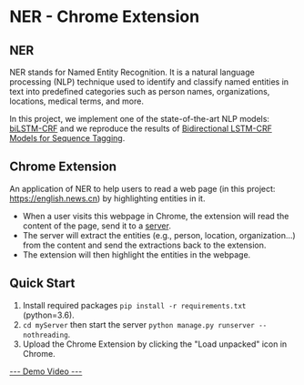 # NER - Chrome Extension

## NER
NER stands for Named Entity Recognition. It is a natural language processing (NLP) technique used to identify and classify named entities in text into predefined categories such as person names, organizations, locations, medical terms, and more.

In this project, we implement one of the state-of-the-art NLP models: [biLSTM-CRF](./Model/biLSTM-CRF.ipynb) and we reproduce the results of [Bidirectional LSTM-CRF Models for Sequence Tagging](https://arxiv.org/pdf/1508.01991.pdf).

## Chrome Extension
An application of NER to help users to read a web page (in this project: https://english.news.cn) by highlighting entities in it.

- When a user visits this webpage in Chrome, the extension will read the content of the page, send it to a [server](./myServer/).
- The server will extract the entities (e.g., person, location, organization...) from the content and send the extractions back to the extension.
- The extension will then highlight the entities in the webpage.

## Quick Start
1. Install required packages `pip install -r requirements.txt` (python=3.6).
2. `cd myServer` then start the server `python manage.py runserver --nothreading`.
3. Upload the Chrome Extension by clicking the "Load unpacked" icon in Chrome.

[--- Demo Video ---](https://drive.google.com/file/d/1xlRWo9PCne1oCQbeW-LEFlMO-7EWNCtL/view?pli=1)
